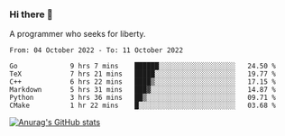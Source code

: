 ### Hi there 👋

<!--
**shejialuo/shejialuo** is a ✨ _special_ ✨ repository because its `README.md` (this file) appears on your GitHub profile.

Here are some ideas to get you started:

- 🔭 I’m currently working on ...
- 🌱 I’m currently learning ...
- 👯 I’m looking to collaborate on ...
- 🤔 I’m looking for help with ...
- 💬 Ask me about ...
- 📫 How to reach me: ...
- 😄 Pronouns: ...
- ⚡ Fun fact: ...
-->

A programmer who seeks for liberty.

<!--START_SECTION:waka-->

```text
From: 04 October 2022 - To: 11 October 2022

Go             9 hrs 7 mins    ██████░░░░░░░░░░░░░░░░░░░   24.50 %
TeX            7 hrs 21 mins   █████░░░░░░░░░░░░░░░░░░░░   19.77 %
C++            6 hrs 22 mins   ████▒░░░░░░░░░░░░░░░░░░░░   17.15 %
Markdown       5 hrs 31 mins   ███▓░░░░░░░░░░░░░░░░░░░░░   14.87 %
Python         3 hrs 36 mins   ██▒░░░░░░░░░░░░░░░░░░░░░░   09.71 %
CMake          1 hr 22 mins    █░░░░░░░░░░░░░░░░░░░░░░░░   03.68 %
```

<!--END_SECTION:waka-->

[![Anurag's GitHub stats](https://github-readme-stats.vercel.app/api?username=shejialuo&show_icons=true&theme=dracula)](https://github.com/anuraghazra/github-readme-stats)
